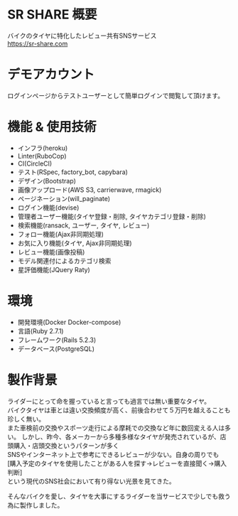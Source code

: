 # SR SHARE 概要

バイクのタイヤに特化したレビュー共有SNSサービス<br>
https://sr-share.com

# デモアカウント

ログインページからテストユーザーとして簡単ログインで閲覧して頂けます。

# 機能 & 使用技術

* インフラ(heroku)
* Linter(RuboCop)
* CI(CircleCI)
* テスト(RSpec, factory_bot, capybara)
* デザイン(Bootstrap)
* 画像アップロード(AWS S3, carrierwave, rmagick)
* ページネーション(will_paginate)
* ログイン機能(devise)
* 管理者ユーザー機能(タイヤ登録・削除, タイヤカテゴリ登録・削除)
* 検索機能(ransack, ユーザー, タイヤ, レビュー)
* フォロー機能(Ajax非同期処理)
* お気に入り機能(タイヤ, Ajax非同期処理)
* レビュー機能(画像投稿)
* モデル関連付によるカテゴリ検索
* 星評価機能(JQuery Raty)

# 環境

* 開発環境(Docker Docker-compose)
* 言語(Ruby 2.7.1)
* フレームワーク(Rails 5.2.3)
* データベース(PostgreSQL)

# 製作背景

ライダーにとって命を握っていると言っても過言では無い重要なタイヤ。<br>
バイクタイヤは車とは違い交換頻度が高く、前後合わせて５万円を越えることも珍しく無い。<br>
また車検前の交換やスポーツ走行による摩耗での交換など年に数回変える人は多い。
しかし、昨今、各メーカーから多種多様なタイヤが発売されているが、店頭購入・店頭交換というパターンが多く<br>
SNSやインターネット上で参考にできるレビューが少ない。自身の周りでも<br>
[購入予定のタイヤを使用したことがある人を探す→レビューを直接聞く→購入判断]<br>
という現代のSNS社会において有り得ない光景を見てきた。<br>

そんなバイクを愛し、タイヤを大事にするライダーを当サービスで少しでも救う為に製作しました。
